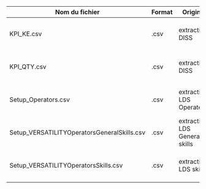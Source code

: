 | Nom du fichier                              | Format | Origine                       | Commentaire                                         |
| ------------------------------------------- | ------ | ----------------------------- | --------------------------------------------------- |
| KPI_KE.csv                                  | .csv   | extraction DISS               | Delete 2 first lines + date court colonne date      |
| KPI_QTY.csv                                 | .csv   | extraction DISS               | Delete 2 first lines + date court colonne date      |
| Setup_Operators.csv                         | .csv   | extraction LDS Operateur      | Convertir le fichier en csv avec ; comme separateur |
| Setup_VERSATILITYOperatorsGeneralSkills.csv | .csv   | extraction LDS General skills | Convertir le fichier en csv avec ; comme separateur |
| Setup_VERSATILITYOperatorsSkills.csv        | .csv   | extraction LDS skills         | Convertir le fichier en csv avec ; comme separateur |
